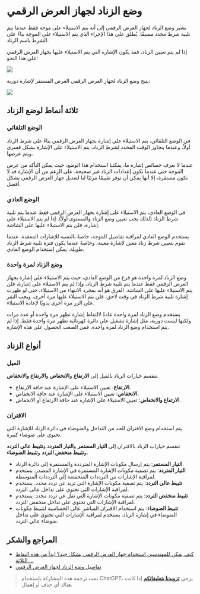 # وضع الزناد لجهاز العرض الرقمي

يشير وضع الزناد لجهاز العرض الرقمي إلى أنه يتم الاستيلاء على موجة فقط عندما يتم تلبية شرط محدد مسبقًا. يُطلق على هذا الإجراء الذي يتم الاستيلاء على الموجة بناءً على الشرط باسم الزناد.

إذا لم يتم تعيين الزناد، فقد يكون الإشارة التي يتم الاستيلاء عليها بجهاز العرض الرقمي على هذا النحو:

![](https://wiki-media-1253965369.cos.ap-guangzhou.myqcloud.com/img/20211217170753.png)

يتيح وضع الزناد لجهاز العرض الرقمي العرض المستقر لإشارة دورية:

![](https://wiki-media-1253965369.cos.ap-guangzhou.myqcloud.com/img/20211217170904.png)

## ثلاثة أنماط لوضع الزناد

### الوضع التلقائي

في الوضع التلقائي، يتم الاستيلاء على إشارة بجهاز العرض الرقمي بناءً على شرط الزناد أولاً، وعندما يتجاوز الوقت المحدد لشرط الزناد، يتم الاستيلاء على الإشارة بشكل قسري ويتم عرضها.

عندما لا نعرف خصائص إشارة ما، يمكننا استخدام هذا الوضع، حيث يمكن التأكد من عرض الموجة حتى عندما تكون إعدادات الزناد غير صحيحة. على الرغم من أن الإشارة قد لا تكون مستقرة، إلا أنها يمكن أن توفر تقييمًا مرئيًا لنا لتعديل جهاز العرض الرقمي بشكل أفضل.

### الوضع العادي

في الوضع العادي، يتم الاستيلاء على إشارة بجهاز العرض الرقمي فقط عندما يتم تلبية شرط الزناد (لذلك يجب تعيين وضع الزناد والمستوى أولاً). إذا لم يتم الاستيلاء على إشارة، فلن يتم الاستيلاء عليها على الشاشة.

يستخدم الوضع العادي لمراقبة تفاصيل الموجة، خاصةً بالنسبة للإشارات المعقدة. عندما نقوم بتعيين شرط زناد معين لإشارة معينة، وخاصةً عندما يكون فترة تلبية شرط الزناد طويلة، يمكن استخدام الوضع العادي.

### وضع الزناد لمرة واحدة

وضع الزناد لمرة واحدة هو فرع من الوضع العادي، حيث يتم الاستيلاء على إشارة بجهاز العرض الرقمي فقط عندما يتم تلبية شرط الزناد، وإذا لم يتم الاستيلاء على إشارة، فلن يتم الاستيلاء عليها على الشاشة. الفرق هو أنه بمجرد الانتهاء من الاستيلاء، حتى لو ظهرت إشارة تلبية شرط الزناد في وقت لاحق، فلن يتم الاستيلاء عليها مرة أخرى، ويجب النقر على الزر مرة أخرى يدويًا لإعادة الاستيلاء.

يستخدم وضع الزناد لمرة واحدة عادةً لالتقاط إشارة تظهر مرة واحدة أو عدة مرات ولكنها ليست دورية، مثل إشارة تشغيل على دائرة كهربائية تظهر مرة واحدة فقط. إذا لم يتم استخدام وضع الزناد لمرة واحدة، فمن الصعب الحصول على هذه الإشارة.

## أنواع الزناد

### الميل

تنقسم خيارات الزناد بالميل إلى **الارتفاع** و**الانخفاض** و**الارتفاع والانخفاض**.

- **الارتفاع**: تعيين الاستيلاء على الإشارة عند حافة الارتفاع.
- **الانخفاض**: تعيين الاستيلاء على الإشارة عند حافة الانخفاض.
- **الارتفاع والانخفاض**: تعيين الاستيلاء على الإشارة عند حافة الارتفاع أو الانخفاض.

### الاقتران

يتم استخدام وضع الاقتران للحد من التداخل والضوضاء في دائرة الزناد للإشارة التي تحتوي على ضوضاء كبيرة.

تنقسم خيارات الزناد بالاقتران إلى **التيار المستمر** و**التيار المتردد** و**تثبيط عالي التردد** و**تثبيط منخفض التردد** و**تثبيط الضوضاء**.

- **التيار المستمر**: يتم إرسال مكونات الإشارة المترددة والمستمرة إلى دائرة الزناد.
- **التيار المتردد**: يتم تصفية مكونات الإشارة المستمرة في الإشارة المصدر. يستخدم لمراقبة الإشارات من الترددات المنخفضة إلى الترددات المتوسطة.
- **تثبيط عالي التردد**: يتم تصفية مكونات الإشارة التي تزيد عن تردد محدد. يستخدم لمراقبة الإشارات التي تحتوي على تداخل عالي التردد.
- **تثبيط منخفض التردد**: يتم تصفية مكونات الإشارة التي تقل عن تردد محدد. يستخدم لمراقبة الإشارات التي تحتوي على تداخل منخفض التردد.
- **تثبيط الضوضاء**: يتم استخدام الاقتران المباشر عالي الحساسية لتثبيط مكونات الضوضاء في إشارة الزناد. يستخدم لمراقبة الإشارات التي تحتوي على تداخل ضوضاء عالي التردد.

## المراجع والشكر

- [كيف يمكن للمهندسين استخدام جهاز العرض الرقمي بشكل جيد؟ ابدأ من هذه النقاط الثلاثة ...](https://picture.iczhiku.com/weixin/message1596191922308.html)
- [تفاصيل وضع الزناد لجهاز العرض الرقمي](https://zhuanlan.zhihu.com/p/101922570)

> تمت ترجمة هذه المشاركة باستخدام ChatGPT، يرجى [**تزويدنا بتعليقاتكم**](https://github.com/linyuxuanlin/Wiki_MkDocs/issues/new) إذا كانت هناك أي حذف أو إهمال.